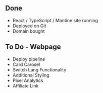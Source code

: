 ## Done

- React / TypeScript / Mantine site running
- Deployed on Git
- Domain bought

## To Do - Webpage

- Deploy pipeline
- Card Carosel
- Switch Lang Functionality
- Additional Styling
- Pixel Analytics
- Affiliate Link
